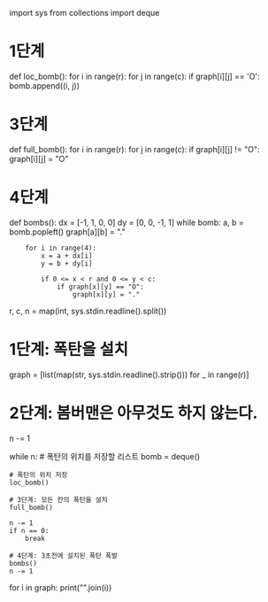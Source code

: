 import sys
from collections import deque


# 1단계
def loc_bomb():
    for i in range(r):
        for j in range(c):
            if graph[i][j] == 'O':
                bomb.append((i, j))


# 3단계
def full_bomb():
    for i in range(r):
        for j in range(c):
            if graph[i][j] != "O":
                graph[i][j] = "O"


# 4단계
def bombs():
    dx = [-1, 1, 0, 0]
    dy = [0, 0, -1, 1]
    while bomb:
        a, b = bomb.popleft()
        graph[a][b] = "."

        for i in range(4):
            x = a + dx[i]
            y = b + dy[i]

            if 0 <= x < r and 0 <= y < c:
                if graph[x][y] == "O":
                    graph[x][y] = "."


r, c, n = map(int, sys.stdin.readline().split())
# 1단계: 폭탄을 설치
graph = [list(map(str, sys.stdin.readline().strip())) for _ in range(r)]

# 2단계: 봄버맨은 아무것도 하지 않는다.
n -= 1

while n:
    # 폭탄의 위치를 저장할 리스트
    bomb = deque()

    # 폭탄의 위치 저장
    loc_bomb()

    # 3단계: 모든 칸의 폭탄을 설치
    full_bomb()

    n -= 1
    if n == 0:
        break

    # 4단계: 3초전에 설치된 폭탄 폭발
    bombs()
    n -= 1

for i in graph:
    print("".join(i))